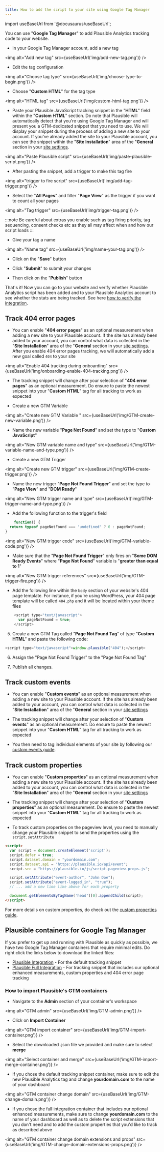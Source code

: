 ```yaml
---
title: How to add the script to your site using Google Tag Manager
---
```


import useBaseUrl from '@docusaurus/useBaseUrl';

You can use "**Google Tag Manager**" to add Plausible Analytics tracking code to your website.

* In your Google Tag Manager account, add a new tag
  
<img alt="Add new tag" src={useBaseUrl('img/add-new-tag.png')} />

* Edit the tag configuration

<img alt="Choose tag type" src={useBaseUrl('img/choose-type-to-begin.png')} />

* Choose "**Custom HTML**" for the tag type
  
<img alt="HTML tag" src={useBaseUrl('img/custom-html-tag.png')} />

* Paste your Plausible JavaScript tracking snippet in the "**HTML**" field within the "**Custom HTML**" section. Do note that Plausible will automatically detect that you're using Google Tag Manager and will present you a GTM-dedicated snippet that you need to use. We will display your snippet during the process of adding a new site to your account. If you've already added the site to your Plausible account, you can see the snippet within the "**Site Installation**" area of the "**General** section in your [site settings](website-settings.md).

<img alt="Paste Plausible script" src={useBaseUrl('img/paste-plausible-script.png')} />

* After pasting the snippet, add a trigger to make this tag fire

<img alt="trigger to fire script" src={useBaseUrl('img/add-tag-trigger.png')} />  

* Select the "**All Pages**" and filter "**Page View**" as the trigger if you want to count all your pages
  
<img alt="Tag trigger" src={useBaseUrl('img/trigger-tag.png')} />

:::note
Be careful about extras you enable such as tag firing priority, tag sequencing, consent checks etc as they all may affect when and how our script loads
:::

* Give your tag a name
  
<img alt="Name tag" src={useBaseUrl('img/name-your-tag.png')} />

* Click on the "**Save**" button

* Click "**Submit**" to submit your changes

* Then click on the "**Publish**" button

That's it! Now you can go to your website and verify whether Plausible Analytics script has been added and to your Plausible Analytics account to see whether the stats are being tracked. See here [how to verify the integration](troubleshoot-integration.md).

## Track 404 error pages

* You can enable "**404 error pages**" as an optional measurement when adding a new site to your Plausible account. If the site has already been added to your account, you can control what data is collected in the "**Site Installation**" area of the "**General** section in your [site settings](website-settings.md). After you enable 404 error pages tracking, we will automatically add a new goal called `404` to your site

<img alt="Enable 404 tracking during onboarding" src={useBaseUrl('img/onboarding-enable-404-tracking.png')} />

* The tracking snippet will change after your selection of "**404 error pages**" as an optional measurement. Do ensure to paste the newest snippet into your "**Custom HTML**" tag for all tracking to work as expected

* Create a new GTM Variable 

<img alt="Create new GTM Variable " src={useBaseUrl('img/GTM-create-new-variable.png')} />

* Name the new variable "**Page Not Found**" and set the type to "**Custom JavaScript**"

<img alt="New GTM variable name and type" src={useBaseUrl('img/GTM-variable-name-and-type.png')} />

* Create a new GTM Trigger 

<img alt="Create new GTM trigger" src={useBaseUrl('img/GTM-create-trigger.png')} />

* Name the new trigger "**Page Not Found Trigger**" and set the type to "**Page View**" and "**DOM Ready**"

<img alt="New GTM trigger name and type" src={useBaseUrl('img/GTM-trigger-name-and-type.png')} />

* Add the following function to the trigger's field

```javascript
    function() {
  return typeof pageNotFound === 'undefined' ? 0 : pageNotFound;
}
```

<img alt="New GTM trigger code" src={useBaseUrl('img/GTM-variable-code.png')} />

* Make sure that the "**Page Not Found Trigger**" only fires on "**Some DOM Ready Events**" where "**Page Not Found**" variable is "**greater than equal to 1**"
  
<img alt="New GTM trigger references" src={useBaseUrl('img/GTM-trigger-fire.png')} />

* Add the following line within the `body` section of your website's 404 page template. For instance, if you're using WordPress, your 404 page template will be called `404.php` and it will be located within your theme files

```javascript
    <script type="text/javascript">
      var pageNotFound = true;
    </script>
```

5. Create a new GTM Tag called "**Page Not Found Tag**" of type "**Custom HTML**" and paste the following code:

```javascript
<script type="text/javascript">window.plausible("404");</script>
```

6. Assign the "Page Not Found Trigger" to the "Page Not Found Tag"

7. Publish all changes.

## Track custom events

* You can enable "**Custom events**" as an optional measurement when adding a new site to your Plausible account. If the site has already been added to your account, you can control what data is collected in the "**Site Installation**" area of the "**General** section in your [site settings](website-settings.md)

* The tracking snippet will change after your selection of "**Custom events**" as an optional measurement. Do ensure to paste the newest snippet into your "**Custom HTML**" tag for all tracking to work as expected

* You then need to tag individual elements of your site by following our [custom events guide](custom-event-goals.md).

## Track custom properties

* You can enable "**Custom properties**" as an optional measurement when adding a new site to your Plausible account. If the site has already been added to your account, you can control what data is collected in the "**Site Installation**" area of the "**General** section in your [site settings](website-settings.md)

* The tracking snippet will change after your selection of "**Custom properties**" as an optional measurement. Do ensure to paste the newest snippet into your "**Custom HTML**" tag for all tracking to work as expected
  
* To track custom properties on the pageview level, you need to manually change your Plausible snippet to send the properties using the `script.setAttribute`

```html
<script>
  var script = document.createElement('script');
  script.defer = true;
  script.dataset.domain = "yourdomain.com";
  script.dataset.api = "https://plausible.io/api/event";
  script.src = "https://plausible.io/js/script.pageview-props.js";

  script.setAttribute("event-author", "John Doe");
  script.setAttribute("event-logged_in", "true");
  // ... add a new line like above for each property

  document.getElementsByTagName('head')[0].appendChild(script);
</script>
```

For more details on custom properties, do check out the [custom properties guide](custom-props/introduction.md).

## Plausible containers for Google Tag Manager

If you prefer to get up and running with Plausible as quickly as possible, we have two Google Tag Manager containers that require minimal edits. Do right click the links below to download the linked files:

- [Plausible Integration](https://raw.githubusercontent.com/plausible/docs/master/static/files/Plausible-GTM-Integration.json) - For the default tracking snippet
- [Plausible Full Integration](https://raw.githubusercontent.com/plausible/docs/master/static/files/Plausible-GTM-full-integration.json) - For tracking snippet that includes our optional enhanced measurements, custom properties and 404 error page tracking

### How to import Plausible's GTM containers

* Navigate to the **Admin** section of your container's workspace

<img alt="GTM admin" src={useBaseUrl('img/GTM-admin.png')} />

* Click on **Import Container**

<img alt="GTM import container" src={useBaseUrl('img/GTM-import-container.png')} />

* Select the downloaded .json file we provided and make sure to select **merge**

<img alt="Select container and merge" src={useBaseUrl('img/GTM-import-merge-container.png')} />

* If you chose the default tracking snippet container, make sure to edit the new Plausible Analytics tag and change **yourdomain.com** to the name of your dashboard

<img alt="GTM container change domain" src={useBaseUrl('img/GTM-change-domain.png')} />

* If you chose the full integration container that includes our optional enhanced measurements, make sure to change **yourdomain.com** to the name of your dashboard as well as to delete the script extensions that you don't need and to add the custom properties that you'd like to track as described above

<img alt="GTM container change domain extensions and props" src={useBaseUrl('img/GTM-change-domain-extensions-props.png')} />

